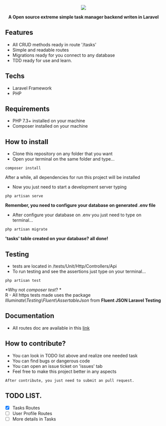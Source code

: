 <p align="center">
  <img src="https://i.imgur.com/aFwou9b.jpg" />
</p>

<p align="center"><b>A Open source extreme simple task manager backend writen in Laravel</b></p>

## Features
- All CRUD methods ready in route '/tasks'
- Simple and readable routes
- Migrations ready for you connect to any database
- TDD ready for use and learn.

## Techs
- Laravel Framework
- PHP

## Requirements
- PHP 7.3+ installed on your machine
- Composer installed on your machine

## How to install
- Clone this repository on any folder that you want
- Open your terminal on the same folder and type...
```
composer install
```

After a while, all dependencies for run this project will be installed
- Now you just need to start a development server typing
```
php artisan serve
```
**Remember, you need to configure your database on generated .env file**
- After configure your database on .env you just need to type on terminal...
```
php artisan migrate 
```
**'tasks' table created on your database? all done!**

## Testing
- tests are located in /tests/Unit/Http/Controllers/Api
- To run testing and see the assertions just type on your terminal...
```
php artisan test
```
*Why not *composer test*? *
<br />
R - All https tests made uses the package *Illuminate\Testing\Fluent\AssertableJson* from **Fluent JSON Laravel Testing**

## Documentation
- All routes doc are available in this [link](https://jolly-harp-341.notion.site/Documentation-sTasks-Rest-402b32b58bd042b299125fbdea0d1b2e)

## How to contribute?
- You can look in TODO list above and realize one needed task
- You can find bugs or dangerous code 
- You can open an issue ticket on 'issues' tab
- Feel free to make this project better in any aspects
```
After contribute, you just need to submit an pull request.
```
## TODO LIST.

- [x] Tasks Routes
- [ ] User Profile Routes
- [ ] More details in Tasks
